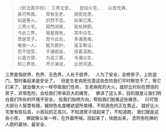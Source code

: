 > 《妙法莲华经》：
> 三界无安，　　犹如火宅，　　众苦充满，  
> 甚可怖畏。　　常有生老、　　病死忧患，  
> 如是等火，　　炽然不息。　　如来已离，  
> 三界火宅，　　寂然闲居，　　安处林野。  
> 今此三界，　　皆是我有，　　其中众生，  
> 悉是吾子。　　而今此处，　　多诸患难，  
> 唯我一人，　　能为救护。　　虽复教诏，  
> 而不信受，　　于诸欲染，　　贪着深故。  
> 以是方便，　　为说三乘，　　令诸众生，  
> 知三界苦，　　开示演说，　　出世间道。

三界是指欲界、色界、无色界，人处于欲界，
&nbsp;
人为了安全，会修房子，上防盗门，暂时看起来是安全了，
&nbsp;
但是生老病死忧患这些危险我们平时察觉不了，等它们来了，就会像大火一样夺取我们性命，
生老病死的大火，就好比时刻在燃烧的房子，非常危险，会给我们带来巨大的痛苦，
&nbsp;
佛讲了这么多，目的就是让我们明白我们所处的环境不安全，
给我们指明方向，帮助我们脱离这些痛苦，
&nbsp;
只可惜大部分人智慧有限，被财色名食睡欲望所束缚，不知道危险正在靠近，
就好比火宅里有些玩具，小孩玩的正高兴，不知道房子烧起来了，不知道跑，
我们就是这些小孩，
&nbsp;
佛就像父亲一样，在外面呼喊，烧起来了，快跑出来，
念阿弥陀佛的人跑的最快，最安全，

